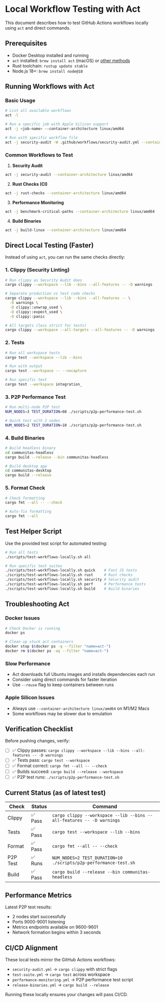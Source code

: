# Local Workflow Testing with Act

This document describes how to test GitHub Actions workflows locally using `act` and direct commands.

## Prerequisites

- Docker Desktop installed and running
- `act` installed: `brew install act` (macOS) or [other methods](https://github.com/nektos/act)
- Rust toolchain: `rustup update stable`
- Node.js 18+: `brew install node@18`

## Running Workflows with Act

### Basic Usage

```bash
# List all available workflows
act -l

# Run a specific job with Apple Silicon support
act -j <job-name> --container-architecture linux/amd64

# Run with specific workflow file
act -j security-audit -W .github/workflows/security-audit.yml --container-architecture linux/amd64
```

### Common Workflows to Test

1. **Security Audit**
```bash
act -j security-audit --container-architecture linux/amd64
```

2. **Rust Checks (CI)**
```bash
act -j rust-checks --container-architecture linux/amd64
```

3. **Performance Monitoring**
```bash
act -j benchmark-critical-paths --container-architecture linux/amd64
```

4. **Build Binaries**
```bash
act -j build-linux --container-architecture linux/amd64
```

## Direct Local Testing (Faster)

Instead of using `act`, you can run the same checks directly:

### 1. Clippy (Security Linting)
```bash
# Run clippy as Security Audit does
cargo clippy --workspace --lib --bins --all-features -- -D warnings

# Separate production vs test code checks
cargo clippy --workspace --lib --bins --all-features -- \
  -D warnings \
  -D clippy::unwrap_used \
  -D clippy::expect_used \
  -D clippy::panic

# All targets (less strict for tests)
cargo clippy --workspace --all-targets --all-features -- -D warnings
```

### 2. Tests
```bash
# Run all workspace tests
cargo test --workspace --lib --bins

# Run with output
cargo test --workspace -- --nocapture

# Run specific test
cargo test --workspace integration_
```

### 3. P2P Performance Test
```bash
# Run multi-node P2P test
NUM_NODES=3 TEST_DURATION=60 ./scripts/p2p-performance-test.sh

# Quick test with 2 nodes
NUM_NODES=2 TEST_DURATION=10 ./scripts/p2p-performance-test.sh
```

### 4. Build Binaries
```bash
# Build headless binary
cd communitas-headless
cargo build --release --bin communitas-headless

# Build desktop app
cd communitas-desktop  
cargo build --release
```

### 5. Format Check
```bash
# Check formatting
cargo fmt --all -- --check

# Auto-fix formatting
cargo fmt --all
```

## Test Helper Script

Use the provided test script for automated testing:

```bash
# Run all tests
./scripts/test-workflows-locally.sh all

# Run specific test suites
./scripts/test-workflows-locally.sh quick    # Fast JS tests
./scripts/test-workflows-locally.sh rust     # Rust checks
./scripts/test-workflows-locally.sh security # Security audit
./scripts/test-workflows-locally.sh perf     # Performance tests
./scripts/test-workflows-locally.sh build    # Build binaries
```

## Troubleshooting Act

### Docker Issues
```bash
# Check Docker is running
docker ps

# Clean up stuck act containers
docker stop $(docker ps -q --filter "name=act-")
docker rm $(docker ps -aq --filter "name=act-")
```

### Slow Performance
- Act downloads full Ubuntu images and installs dependencies each run
- Consider using direct commands for faster iteration
- Use `--reuse` flag to keep containers between runs

### Apple Silicon Issues
- Always use `--container-architecture linux/amd64` on M1/M2 Macs
- Some workflows may be slower due to emulation

## Verification Checklist

Before pushing changes, verify:

- [ ] ✅ Clippy passes: `cargo clippy --workspace --lib --bins --all-features -- -D warnings`
- [ ] ✅ Tests pass: `cargo test --workspace`
- [ ] ✅ Format correct: `cargo fmt --all -- --check`
- [ ] ✅ Builds succeed: `cargo build --release --workspace`
- [ ] ✅ P2P test runs: `./scripts/p2p-performance-test.sh`

## Current Status (as of latest test)

| Check | Status | Command |
|-------|--------|---------|
| Clippy | ✅ Pass | `cargo clippy --workspace --lib --bins --all-features -- -D warnings` |
| Tests | ✅ Pass | `cargo test --workspace --lib --bins` |
| Format | ✅ Pass | `cargo fmt --all -- --check` |
| P2P Test | ✅ Runs | `NUM_NODES=2 TEST_DURATION=10 ./scripts/p2p-performance-test.sh` |
| Build | ✅ Pass | `cargo build --release --bin communitas-headless` |

## Performance Metrics

Latest P2P test results:
- 2 nodes start successfully
- Ports 9000-9001 listening
- Metrics endpoints available on 9600-9601
- Network formation begins within 3 seconds

## CI/CD Alignment

These local tests mirror the GitHub Actions workflows:
- `security-audit.yml` → `cargo clippy` with strict flags
- `test-suite.yml` → `cargo test` across workspace
- `performance-monitoring.yml` → P2P performance test script
- `release-binaries.yml` → `cargo build --release`

Running these locally ensures your changes will pass CI/CD.